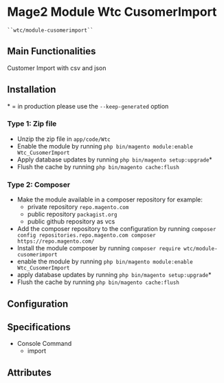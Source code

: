 # Mage2 Module Wtc CusomerImport

    ``wtc/module-cusomerimport``


## Main Functionalities
Customer Import with csv and json

## Installation
\* = in production please use the `--keep-generated` option

### Type 1: Zip file

 - Unzip the zip file in `app/code/Wtc`
 - Enable the module by running `php bin/magento module:enable Wtc_CusomerImport`
 - Apply database updates by running `php bin/magento setup:upgrade`\*
 - Flush the cache by running `php bin/magento cache:flush`

### Type 2: Composer

 - Make the module available in a composer repository for example:
    - private repository `repo.magento.com`
    - public repository `packagist.org`
    - public github repository as vcs
 - Add the composer repository to the configuration by running `composer config repositories.repo.magento.com composer https://repo.magento.com/`
 - Install the module composer by running `composer require wtc/module-cusomerimport`
 - enable the module by running `php bin/magento module:enable Wtc_CusomerImport`
 - apply database updates by running `php bin/magento setup:upgrade`\*
 - Flush the cache by running `php bin/magento cache:flush`


## Configuration




## Specifications

 - Console Command
	- import


## Attributes



